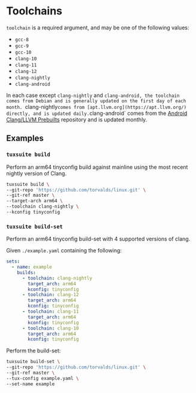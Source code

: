 # Toolchains

`toolchain` is a required argument, and may be one of the following values:

- `gcc-8`
- `gcc-9`
- `gcc-10`
- `clang-10`
- `clang-11`
- `clang-12`
- `clang-nightly`
- `clang-android`

In each case except `clang-nightly` and `clang-android, the toolchain comes
from Debian and is generally updated on the first day of each month.
`clang-nightly` comes from [apt.llvm.org](https://apt.llvm.org/) directly, and
is updated daily. `clang-android` comes from the [Android Clang/LLVM
Prebuilts](https://android.googlesource.com/platform/prebuilts/clang/host/linux-x86/)
repository and is updated monthly.

## Examples

### `tuxsuite build`

Perform an arm64 tinyconfig build against mainline using the most recent
nightly version of Clang.

```sh
tuxsuite build \
--git-repo 'https://github.com/torvalds/linux.git' \
--git-ref master \
--target-arch arm64 \
--toolchain clang-nightly \
--kconfig tinyconfig
```

### `tuxsuite build-set`

Perform an arm64 tinyconfig build-set with 4 supported versions of clang.

Given `./example.yaml` containing the following:

```yaml
sets:
  - name: example
    builds:
      - toolchain: clang-nightly
        target_arch: arm64
        kconfig: tinyconfig
      - toolchain: clang-12
        target_arch: arm64
        kconfig: tinyconfig
      - toolchain: clang-11
        target_arch: arm64
        kconfig: tinyconfig
      - toolchain: clang-10
        target_arch: arm64
        kconfig: tinyconfig
```

Perform the build-set:

```sh
tuxsuite build-set \
--git-repo 'https://github.com/torvalds/linux.git' \
--git-ref master \
--tux-config example.yaml \
--set-name example
```
